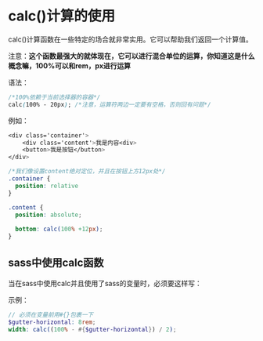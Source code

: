 #  calc()计算的使用

calc()计算函数在一些特定的场合就非常实用。它可以帮助我们返回一个计算值。

注意：**这个函数最强大的就体现在，它可以进行混合单位的运算，你知道这是什么概念嘛，100%可以和rem，px进行运算**

语法：

```css
/*100%依赖于当前选择器的容器*/
calc(100% - 20px); /*注意，运算符两边一定要有空格，否则回有问题*/
```



例如：

```css
<div class='container'>
	<div class='content'>我是内容<div>
	<button>我是按钮</button>
</div>

/*我们像设置content绝对定位，并且在按钮上方12px处*/
.container {
  position: relative
}

.content {
  position: absolute;
  
  bottom: calc(100% +12px);
}
```



## sass中使用calc函数

当在sass中使用calc并且使用了sass的变量时，必须要这样写：

示例：

```scss
// 必须在变量前用#{}包裹一下
$gutter-horizontal: 8rem;
width: calc((100% - #{$gutter-horizontal}) / 2);
```



